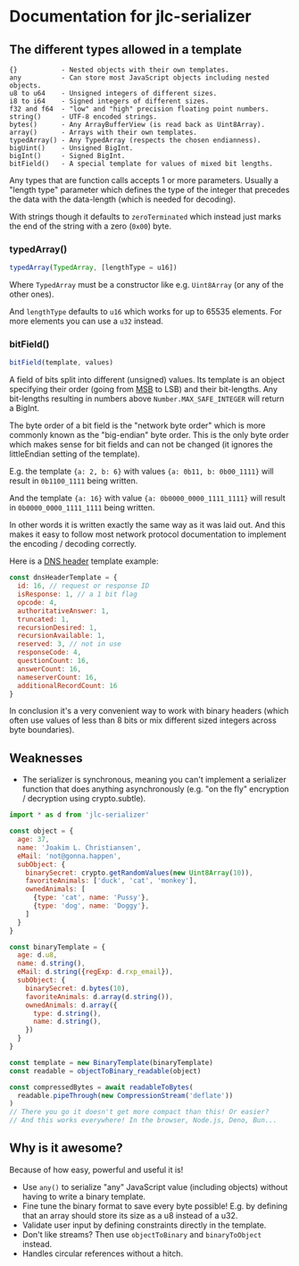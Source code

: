 
# Documentation for jlc-serializer

## The different types allowed in a template

```
{}           - Nested objects with their own templates.
any          - Can store most JavaScript objects including nested objects.
u8 to u64    - Unsigned integers of different sizes.
i8 to i64    - Signed integers of different sizes.
f32 and f64  - "low" and "high" precision floating point numbers.
string()     - UTF-8 encoded strings.
bytes()      - Any ArrayBufferView (is read back as Uint8Array).
array()      - Arrays with their own templates.
typedArray() - Any TypedArray (respects the chosen endianness).
bigUint()    - Unsigned BigInt.
bigInt()     - Signed BigInt.
bitField()   - A special template for values of mixed bit lengths.
```

Any types that are function calls accepts 1 or more parameters. Usually a "length type" parameter which defines the type of the integer that precedes the data with the data-length (which is needed for decoding).

With strings though it defaults to `zeroTerminated` which instead just marks the end of the string with a zero (`0x00`) byte.

### typedArray()

```js
typedArray(TypedArray, [lengthType = u16])
```

Where `TypedArray` must be a constructor like e.g. `Uint8Array` (or any of the other ones).

And `lengthType` defaults to `u16` which works for up to 65535 elements. For more elements you can use a `u32` instead.

### bitField()

```js
bitField(template, values)
```

A field of bits split into different (unsigned) values. Its template is an object specifying their order (going from [MSB](https://en.wiktionary.org/wiki/most_significant_byte) to LSB) and their bit-lengths. Any bit-lengths resulting in numbers above `Number.MAX_SAFE_INTEGER` will return a BigInt.

The byte order of a bit field is the "network byte order" which is more commonly known as the "big-endian" byte order. This is the only byte order which makes sense for bit fields and can not be changed (it ignores the littleEndian setting of the template).

E.g. the template `{a: 2, b: 6}` with values `{a: 0b11, b: 0b00_1111}` will result in `0b1100_1111` being written.

And the template `{a: 16}` with value `{a: 0b0000_0000_1111_1111}` will result in `0b0000_0000_1111_1111` being written.

In other words it is written exactly the same way as it was laid out. And this makes it easy to follow most network protocol documentation to implement the encoding / decoding correctly.

Here is a [DNS header](http://www.tcpipguide.com/free/t_DNSMessageHeaderandQuestionSectionFormat.htm#:~:text=Figure%20248%3A%20DNS%20Message%20Header%20Format) template example:
```js
const dnsHeaderTemplate = {
  id: 16, // request or response ID
  isResponse: 1, // a 1 bit flag
  opcode: 4,
  authoritativeAnswer: 1, 
  truncated: 1, 
  recursionDesired: 1, 
  recursionAvailable: 1, 
  reserved: 3, // not in use
  responseCode: 4,
  questionCount: 16,
  answerCount: 16,
  nameserverCount: 16,
  additionalRecordCount: 16
}
```

In conclusion it's a very convenient way to work with binary headers (which often use values of less than 8 bits or mix different sized integers across byte boundaries).



## Weaknesses

* The serializer is synchronous, meaning you can't implement a serializer function that does anything asynchronously (e.g. "on the fly" encryption / decryption using crypto.subtle).



```js
import * as d from 'jlc-serializer'

const object = {
  age: 37,
  name: 'Joakim L. Christiansen',
  eMail: 'not@gonna.happen',
  subObject: {
    binarySecret: crypto.getRandomValues(new Uint8Array(10)),
    favoriteAnimals: ['duck', 'cat', 'monkey'],
    ownedAnimals: [
      {type: 'cat', name: 'Pussy'},
      {type: 'dog', name: 'Doggy'},
    ]
  }
}

const binaryTemplate = {
  age: d.u8,
  name: d.string(),
  eMail: d.string({regExp: d.rxp_email}),
  subObject: {
    binarySecret: d.bytes(10),
    favoriteAnimals: d.array(d.string()),
    ownedAnimals: d.array({
      type: d.string(),
      name: d.string(),
    })
  }
}

const template = new BinaryTemplate(binaryTemplate)
const readable = objectToBinary_readable(object)

const compressedBytes = await readableToBytes(
  readable.pipeThrough(new CompressionStream('deflate'))
)
// There you go it doesn't get more compact than this! Or easier?
// And this works everywhere! In the browser, Node.js, Deno, Bun...
```

## Why is it awesome?

Because of how easy, powerful and useful it is!
* Use `any()` to serialize "any" JavaScript value (including objects) without having to write a binary template.
* Fine tune the binary format to save every byte possible! E.g. by defining that an array should store its size as a u8 instead of a u32.
* Validate user input by defining constraints directly in the template.
* Don't like streams? Then use `objectToBinary` and `binaryToObject` instead.
* Handles circular references without a hitch.

